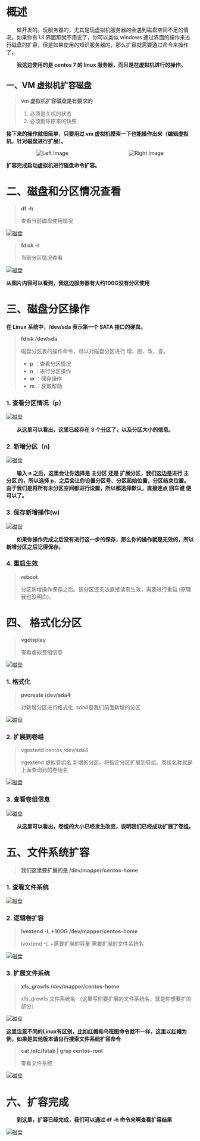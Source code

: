 # 概述

&emsp;&emsp;做开发的，玩服务器的，尤其是玩虚拟机服务器的会遇到磁盘空间不足的情况。如果你有 UI 界面那就不用说了，你可以类似 windows 通过界面的操作来进行磁盘的扩容，但是如果使用的知识服务器的，那么扩容就需要通过命令来操作了。

&emsp;&emsp;**我这边使用的是 centos 7 的 linux 服务器，而且是在虚拟机进行的操作。**



## 一、VM 虚拟机扩容磁盘

> **vm 虚拟机扩容磁盘是有要求的**
>
> 1. 必须是关机的状态
> 2. 必须删除原来的快照



**接下来的操作就很简单，只要用过 vm 虚拟机摸索一下也能操作出来（编辑虚拟机，针对磁盘进行扩展）。**

<div style="display: flex;flex-direction: row; align-items: center; justify-content: space-around;">
  <image src="../.images/202408/291424.png" alt="Left Image" style="max-width: 50%;">
  <image src="../.images/202408/291425.png" alt="Right Image" style="max-width: 50%;">
</div>



**扩容完成启动虚拟机进行磁盘命令扩容。**

# 二、磁盘和分区情况查看

> **df -h**
>
> 查看当前磁盘使用情况

![磁盘](../.images/202408/291531.png)



> **fdisk -l**
>
> 当前分区情况查看

![磁盘](../.images/202408/291533.png)



**从图片内容可以看到，我这边服务器有大约100G没有分区使用**



# 三、磁盘分区操作

**‌在‌ Linux 系统中，/dev/sda 表示第一个 ‌SATA 接口的硬盘。**

> **fdisk /dev/sda**
>
> 磁盘分区表的操作命令，可以对磁盘分区进行 增、删、改、查。
>
> - **p** ：查看分区情况
> - **n** ：进行分区操作
> - **w** ：保存操作
> - **m** ：获取帮助



### 1. 查看分区情况（p）

![磁盘](../.images/202408/291534.png)

&emsp;&emsp;**从这里可以看出，这里已经存在 3 个分区了，以及分区大小的信息。**



### 2. 新增分区（n)

![磁盘](../.images/202408/291535.png)

&emsp;&emsp;**输入 n 之后，这里会让你选择是 主分区 还是 扩展分区，我们这边是进行 主分区 的，所以选择 p，之后会让你设置分区号、分区起始位置，分区结束位置。由于我们是将所有未分区空间都进行设置，所以都选择默认，直接连点 回车键 便可以了。**



### 3. 保存新增操作(w)

![磁盘](../.images/202408/291536.png)

&emsp;&emsp;**如果你操作完成之后没有进行这一步的保存，那么你的操作就是无效的，所以新增分区之后记得保存。**



### 4. 重启生效

> **reboot**
>
> 分区新增操作保存之后。该分区还无法直接读取生效，需要进行重启 (原理我也没明白)。



# 四、 格式化分区

> **vgdisplay**
>
> 查看虚拟卷组信息

![磁盘](../.images/202408/291609.png)

### 1. 格式化

> **pvcreate /dev/sda4**
>
> 对新增分区进行格式化. sda4是我们前面新增的分区

![磁盘](../.images/202408/291610.png)

### 2. 扩展到卷组

> vgextend centos /dev/sda4
>
> vgextend 虚拟卷组名 新增的分区。将指定分区扩展到卷组。卷组名称就是上面查询到的卷组名

![磁盘](../.images/202408/291611.png)

### 3. 查看卷组信息

![磁盘](../.images/202408/291612.png)

&emsp;&emsp;**从这里可以看出，卷组的大小已经发生改变，说明我们已经成功扩展了卷组。**



# 五、文件系统扩容

> **我们这里要扩展的是 /dev/mapper/centos-home**

### 1. 查看文件系统

![磁盘](../.images/202408/291622.png)

### 2. 逻辑卷扩容

> **lvextend -L +100G /dev/mapper/centos-home**
>
> lvextend -L +需要扩展的容量 需要扩展的文件系统名

![磁盘](../.images/202408/291623.png)

### 3. 扩展文件系统

> **xfs_growfs /dev/mapper/centos-home**
>
> xfs_growfs 文件系统名 （这里写你要扩展的文件系统名，就是你想要扩的部分）

![磁盘](../.images/202408/291625.png)



**这里注意不同的Linux有区别，比如红帽和乌班图命令就不一样，这里以红帽为例，如果是其他版本请自行搜索文件系统扩容命令**

> **cat /etc/fstab | grep centos-root**
>
> 查看文件系统

![磁盘](../.images/202408/291624.png)



# 六、扩容完成

&emsp;&emsp;**到这里，扩容已经完成，我们可以通过 df -h 命令来啊查看扩容结果**

![磁盘](../.images/202408/291627.png)